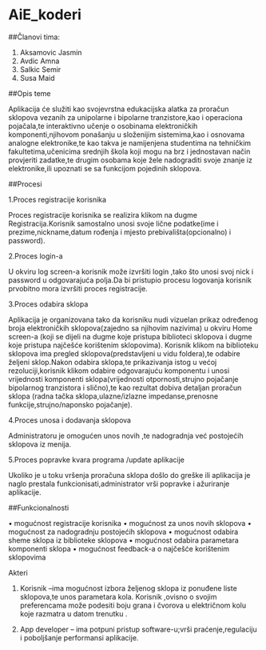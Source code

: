 # AiE_koderi

##Članovi tima:
1. Aksamovic Jasmin
2. Avdic Amna
3. Salkic Semir
4. Susa Maid

##Opis teme

Aplikacija će služiti kao svojevrstna edukacijska alatka za proračun sklopova vezanih za unipolarne i bipolarne tranzistore,kao i operaciona pojačala,te interaktivno učenje o osobinama elektroničkih komponenti,njihovom ponašanju u složenijim sistemima,kao i osnovama analogne elektronike,te kao takva je namijenjena studentima na tehničkim fakultetima,učenicima srednjih škola koji mogu na brz i jednostavan način provjeriti zadatke,te drugim osobama koje žele nadograditi svoje znanje iz elektronike,ili  upoznati se sa funkcijom pojedinih sklopova.

##Procesi

1.Proces registracije korisnika

Proces registracije korisnika se realizira klikom na dugme Registracija.Korisnik samostalno unosi svoje lične podatke(ime i prezime,nickname,datum rođenja i mjesto prebivališta(opcionalno) i password).
   
2.Proces login-a

U okviru log screen-a korisnik može izvršiti login ,tako što unosi svoj nick i password u odgovarajuća polja.Da bi pristupio procesu logovanja korisnik prvobitno mora izvršiti proces registracije.

3.Proces odabira sklopa 

Aplikacija je organizovana tako da korisniku nudi vizuelan prikaz određenog broja elektroničkih sklopova(zajedno sa njihovim nazivima) u okviru Home screen-a (koji se dijeli na dugme koje pristupa biblioteci sklopova i dugme koje pristupa najčešće korištenim sklopovima). Korisnik  klikom na biblioteku sklopova ima pregled sklopova(predstavljeni u vidu foldera),te odabire  željeni sklop.Nakon odabira sklopa,te prikazivanja istog u većoj rezoluciji,korisnik klikom odabire odgovarajuću komponentu i unosi  vrijednosti  komponenti sklopa(vrijednosti otpornosti,strujno pojačanje bipolarnog tranzistora i slično),te kao rezultat dobiva detaljan proračun sklopa (radna tačka sklopa,ulazne/izlazne impedanse,prenosne funkcije,strujno/naponsko pojačanje).

4.Proces unosa i dodavanja sklopova

   Administratoru je omogućen  unos novih ,te nadogradnja već postojećih sklopova iz menija.
   
5.Proces popravke kvara programa /update aplikacije

Ukoliko je u toku vršenja proračuna sklopa došlo do greške ili aplikacija je naglo prestala funkcionisati,administrator vrši popravke i ažuriranje aplikacije.

##Funkcionalnosti

 •	 mogućnost registracije korisnika 
 •	 mogućnost za unos novih sklopova 
 •  mogućnost za nadogradnju  postojećih sklopova 
 •	 mogućnost odabira sheme sklopa iz biblioteke sklopova 
 •	 mogućnost  odabira parametara komponenti sklopa 
 •	 mogućnost feedback-a o najčešće korištenim sklopovima 

Akteri

 1.	Korisnik –ima mogućnost izbora željenog sklopa iz ponuđene liste sklopova,te unos parametara kola. Korisnik ,ovisno o svojim preferencama može podesiti boju  grana i čvorova u električnom kolu koje razmatra u datom trenutku .
 
 2.	App developer – ima potpuni pristup software-u;vrši praćenje,regulaciju i poboljšanje performansi aplikacije. 


